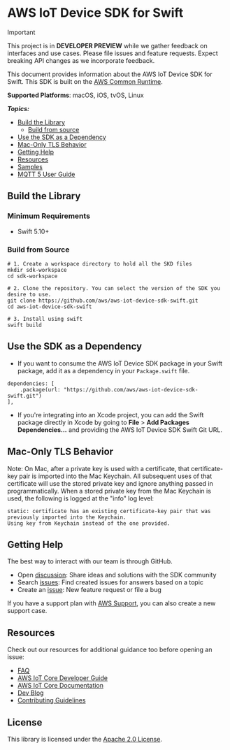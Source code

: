 # AWS IoT Device SDK for Swift

> [!IMPORTANT]
> This project is in **DEVELOPER PREVIEW** while we gather feedback on interfaces and use cases. Please file issues and feature requests. Expect breaking API changes as we incorporate feedback.

This document provides information about the AWS IoT Device SDK for Swift. This SDK is built on the [AWS Common Runtime](https://docs.aws.amazon.com/sdkref/latest/guide/common-runtime.html).

**Supported Platforms**: macOS, iOS, tvOS, Linux

*__Topics:__*
* [Build the Library](#build-the-library)
    * [Build from source](#build-from-source)
* [Use the SDK as a Dependency](#use-the-sdk-as-a-dependency)
* [Mac-Only TLS Behavior](#mac-only-tls-behavior)
* [Getting Help](#getting-help)
* [Resources](#resources)
* [Samples](./Samples/README.md)
* [MQTT 5 User Guide](./Documentation/MQTT5_Userguide.md)

## Build the Library

### Minimum Requirements
* Swift 5.10+


### Build from Source

```
# 1. Create a workspace directory to hold all the SKD files
mkdir sdk-workspace
cd sdk-workspace

# 2. Clone the repository. You can select the version of the SDK you desire to use.
git clone https://github.com/aws/aws-iot-device-sdk-swift.git
cd aws-iot-device-sdk-swift

# 3. Install using swift
swift build
```

## Use the SDK as a Dependency
* If you want to consume the AWS IoT Device SDK package in your Swift package, add it as a dependency in your `Package.swift` file.
```
dependencies: [
    .package(url: "https://github.com/aws/aws-iot-device-sdk-swift.git")
],
```
* If you're integrating into an Xcode project, you can add the Swift package directly in Xcode by going to **File** > **Add Packages Dependencies...** and providing the AWS IoT Device SDK Swift Git URL.

## Mac-Only TLS Behavior

Note: On Mac, after a private key is used with a certificate, that certificate-key pair is imported into the Mac Keychain.  All subsequent uses of that certificate will use the stored private key and ignore anything passed in programmatically.  When a stored private key from the Mac Keychain is used, the following is logged at the "info" log level:

```
static: certificate has an existing certificate-key pair that was previously imported into the Keychain.
Using key from Keychain instead of the one provided.
```

## Getting Help

The best way to interact with our team is through GitHub.
* Open [discussion](https://github.com/aws/aws-iot-device-sdk-swift/discussions): Share ideas and solutions with the SDK community
* Search [issues](https://github.com/aws/aws-iot-device-sdk-swift/issues): Find created issues for answers based on a topic
* Create an [issue](https://github.com/aws/aws-iot-device-sdk-swift/issues/new/choose): New feature request or file a bug

If you have a support plan with [AWS Support](https://aws.amazon.com/premiumsupport/), you can also create a new support case.

## Resources
Check out our resources for additional guidance too before opening an issue:
* [FAQ](./Documentation/FAQ.md)
* [AWS IoT Core Developer Guide](https://docs.aws.amazon.com/iot/latest/developerguide/what-is-aws-iot.html)
* [AWS IoT Core Documentation](https://docs.aws.amazon.com/iot/)
* [Dev Blog](https://aws.amazon.com/blogs/?awsf.blog-master-iot=category-internet-of-things%23amazon-freertos%7Ccategory-internet-of-things%23aws-greengrass%7Ccategory-internet-of-things%23aws-iot-analytics%7Ccategory-internet-of-things%23aws-iot-button%7Ccategory-internet-of-things%23aws-iot-device-defender%7Ccategory-internet-of-things%23aws-iot-device-management%7Ccategory-internet-of-things%23aws-iot-platform)
* [Contributing Guidelines](./Documentation/CONTRIBUTING.md)


## License

This library is licensed under the [Apache 2.0 License](./Documentation/LICENSE).
